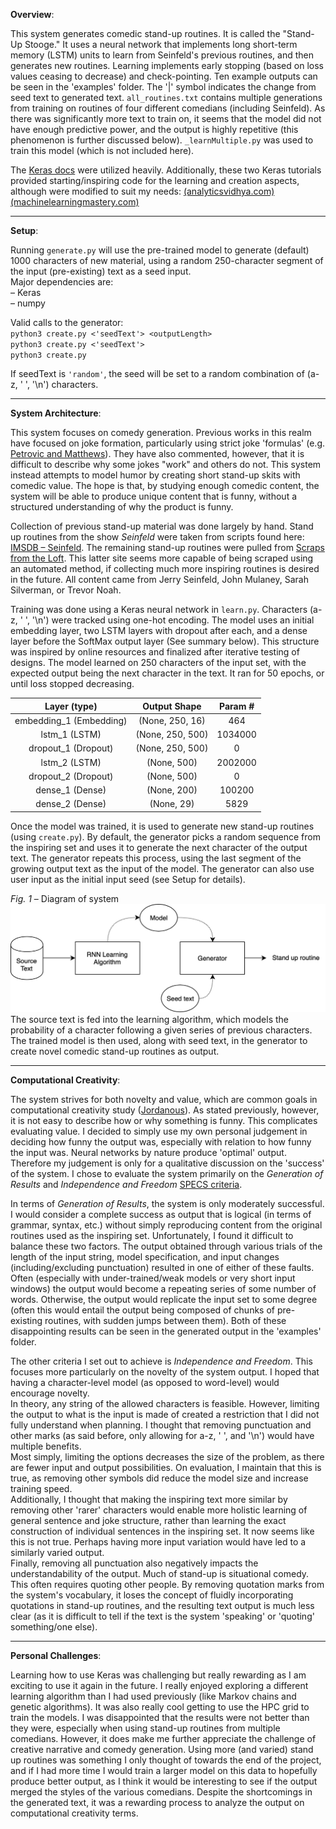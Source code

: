 **Overview**: 

This system generates comedic stand-up routines. It is called the "Stand-Up Stooge." It uses a neural network that implements long short-term memory (LSTM) units to learn from Seinfeld's previous routines, and then generates new routines. Learning implements early stopping (based on loss values ceasing to decrease) and check-pointing. Ten example outputs can be seen in the 'examples' folder. The '|' symbol indicates the change from seed text to generated text. 
`all_routines.txt` contains multiple generations from training on routines of four different comedians (including Seinfeld). As there was significantly more text to train on, it seems that the model did not have enough predictive power, and the output is highly repetitive (this phenomenon is further discussed below). `_learnMultiple.py` was used to train this model (which is not included here).

The [Keras docs](https://keras.io) were utilized heavily. Additionally, these two Keras tutorials provided starting/inspiring code for the learning and creation aspects, although were modified to suit my needs: [(analyticsvidhya.com)](https://www.analyticsvidhya.com/blog/2018/03/text-generation-using-python-nlp/) [(machinelearningmastery.com)](https://machinelearningmastery.com/how-to-develop-a-word-level-neural-language-model-in-keras/)

---

**Setup**:

Running `generate.py` will use the pre-trained model to generate (default) 1000 characters of new material, using a random 250-character segment of the input (pre-existing) text as a seed input.  
Major dependencies are:  
– Keras  
– numpy

Valid calls to the generator:  
`python3 create.py <'seedText'> <outputLength>`  
`python3 create.py <'seedText'>`  
`python3 create.py`

If seedText is `'random'`, the seed will be set to a random combination of (a-z, ' ', '\n') characters.

---

**System Architecture**:

This system focuses on comedy generation. Previous works in this realm have focused on joke formation, particularly using strict joke 'formulas' (e.g. [Petrovic and Matthews](http://www.aclweb.org/anthology/P13-2041)). They have also commented, however, that it is difficult to describe why some jokes "work" and others do not. This system instead attempts to model humor by creating short stand-up skits with comedic value. The hope is that, by studying enough comedic content, the system will be able to produce unique content that is funny, without a structured understanding of why the product is funny.

Collection of previous stand-up material was done largely by hand. Stand up routines from the show *Seinfeld* were taken from scripts found here: [IMSDB – Seinfeld](https://www.imsdb.com/TV/Seinfeld.html). The remaining stand-up routines were pulled from [Scraps from the Loft](https://scrapsfromtheloft.com/tag/stand-up-transcripts/). This latter site seems more capable of being scraped using an automated method, if collecting much more inspiring routines is desired in the future.
All content came from Jerry Seinfeld, John Mulaney, Sarah Silverman, or Trevor Noah.

Training was done using a Keras neural network in `learn.py`. Characters (a-z, ' ', '\n') were tracked using one-hot encoding. The model uses an initial embedding layer, two LSTM layers with dropout after each, and a dense layer before the SoftMax output layer (See summary below). This structure was inspired by online resources and finalized after iterative testing of designs. The model learned on 250 characters of the input set, with the expected output being the next character in the text. It ran for 50 epochs, or until loss stopped decreasing.

| Layer (type)            | Output Shape     | Param # |
|:-----------------------:|:----------------:|:-------:|
| embedding_1 (Embedding) | (None, 250, 16)  | 464     |
| lstm_1 (LSTM)           | (None, 250, 500) | 1034000 |
| dropout_1 (Dropout)     | (None, 250, 500) | 0       |
| lstm_2 (LSTM)           | (None, 500)      | 2002000 |
| dropout_2 (Dropout)     | (None, 500)      | 0       |
| dense_1 (Dense)         | (None, 200)      | 100200  |
| dense_2 (Dense)         | (None, 29)       | 5829    |

Once the model was trained, it is used to generate new stand-up routines (using `create.py`). By default, the generator picks a random sequence from the inspiring set and uses it to generate the next character of the output text. The generator repeats this process, using the last segment of the growing output text as the input of the model. The generator can also use user input as the initial input seed (see Setup for details).

*Fig. 1* – Diagram of system
![Figure 1, diagram of system](/structure.png "System Diagram")
The source text is fed into the learning algorithm, which models the probability of a character following a given series of previous characters. The trained model is then used, along with seed text, in the generator to create novel comedic stand-up routines as output. 

---

**Computational Creativity**:

The system strives for both novelty and value, which are common goals in computational creativity study ([Jordanous](https://link.springer.com/article/10.1007/s12559-012-9156-1)). As stated previously, however, it is not easy to describe how or why something is funny. This complicates evaluating value. I decided to simply use my own personal judgement in deciding how funny the output was, especially with relation to how funny the input was. Neural networks by nature produce 'optimal' output. Therefore my judgement is only for a qualitative discussion on the 'success' of the system. I chose to evaluate the system primarily on the *Generation of Results* and *Independence and Freedom* [SPECS criteria](https://link.springer.com/article/10.1007/s12559-012-9156-1).

In terms of *Generation of Results*, the system is only moderately successful. I would consider a complete success as output that is logical (in terms of grammar, syntax, etc.) without simply reproducing content from the original routines used as the inspiring set. Unfortunately, I found it difficult to balance these two factors. The output obtained through various trials of the length of the input string, model specification, and input changes (including/excluding punctuation) resulted in one of either of these faults. Often (especially with under-trained/weak models or very short input windows) the output would become a repeating series of some number of words. Otherwise, the output would replicate the input set to some degree (often this would entail the output being composed of chunks of pre-existing routines, with sudden jumps between them). Both of these disappointing results can be seen in the generated output in the 'examples' folder.

The other criteria I set out to achieve is *Independence and Freedom*. This focuses more particularly on the novelty of the system output. I hoped that having a character-level model (as opposed to word-level) would encourage novelty.  
In theory, any string of the allowed characters is feasible. However, limiting the output to what is the input is made of created a restriction that I did not fully understand when planning. I thought that removing punctuation and other marks (as said before, only allowing for a-z, ' ', and '\n') would have multiple benefits.  
Most simply, limiting the options decreases the size of the problem, as there are fewer input and output possibilities. On evaluation, I maintain that this is true, as removing other symbols did reduce the model size and increase training speed.  
Additionally, I thought that making the inspiring text more similar by removing other 'rarer' characters would enable more holistic learning of general sentence and joke structure, rather than learning the exact construction of individual sentences in the inspiring set. It now seems like this is not true. Perhaps having more input variation would have led to a similarly varied output.  
Finally, removing all punctuation also negatively impacts the understandability of the output. Much of stand-up is situational comedy. This often requires quoting other people. By removing quotation marks from the system's vocabulary, it loses the concept of fluidly incorporating quotations in stand-up routines, and the resulting text output is much less clear (as it is difficult to tell if the text is the system 'speaking' or 'quoting' something/one else).

---

**Personal Challenges**:

Learning how to use Keras was challenging but really rewarding as I am exciting to use it again in the future. I really enjoyed exploring a different learning algorithm than I had used previously (like Markov chains and genetic algorithms). It was also really cool getting to use the HPC grid to train the models. I was disappointed that the results were not better than they were, especially when using stand-up routines from multiple comedians. However, it does make me further appreciate the challenge of creative narrative and comedy generation. Using more (and varied) stand up routines was something I only thought of towards the end of the project, and if I had more time I would train a larger model on this data to hopefully produce better output, as I think it would be interesting to see if the output merged the styles of the various comedians. Despite the shortcomings in the generated text, it was a rewarding process to analyze the output on computational creativity terms.
